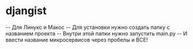# djangist
-- Для Линукс и Макос
-- Для установки нужно создать папку с названием проекта
-- Внутри этой папки нужно запустить main.py
-- И ввести название микросервисов через пробелы и ВСЕ!
